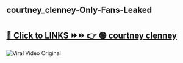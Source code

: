 
 ## courtney_clenney-Only-Fans-Leaked

# <h2><a href="https://clipsfans.com/courtney_clenney&ref=git">🔗 Click to LINKS ⏩⏩ 👉 🟢 courtney clenney </a></h2>

<a href="https://clipsfans.com/courtney_clenney&ref=git" rel="nofollow" data-target="animated-image.originalLink"><img src="https://i.ibb.co.com/xMMVF88/686577567.gif" alt="Viral Video Original" style="max-width: 100%; display: inline-block;" data-target="animated-image.originalImage"></a>
